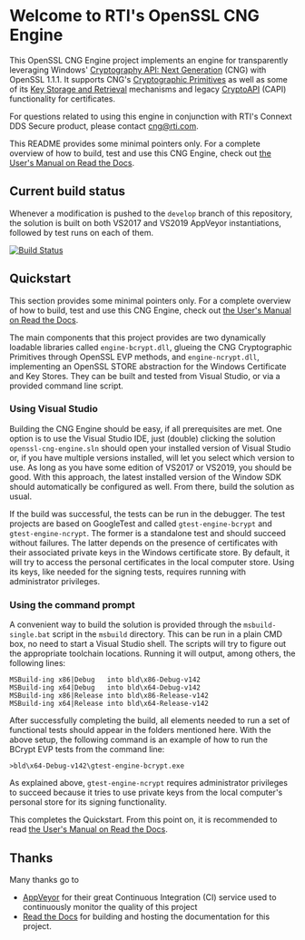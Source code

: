 # Welcome to RTI's OpenSSL CNG Engine

This OpenSSL CNG Engine project implements an engine for transparently leveraging Windows' [Cryptography API: Next Generation](https://docs.microsoft.com/en-us/windows/win32/seccng/cng-portal) (CNG) with OpenSSL 1.1.1. It supports CNG's [Cryptographic Primitives](https://docs.microsoft.com/en-us/windows/win32/seccng/cryptographic-primitives) as well as some of its [Key Storage and Retrieval](https://docs.microsoft.com/en-us/windows/win32/seccng/key-storage-and-retrieval) mechanisms and legacy [CryptoAPI](https://docs.microsoft.com/en-us/windows/win32/api/wincrypt/>) (CAPI) functionality for certificates.

For questions related to using this engine in conjunction with RTI's Connext DDS Secure product, please contact <cng@rti.com>.

This README provides some minimal pointers only. For a complete overview of how to build, test and use this CNG Engine, check out [the User's Manual on Read the Docs](https://openssl-cng-engine.readthedocs.io/en/latest/index.html).

## Current build status

Whenever a modification is pushed to the `develop` branch of this repository, the solution is built on both VS2017 and VS2019 AppVeyor instantiations, followed by test runs on each of them.

[![Build Status](https://ci.appveyor.com/api/projects/status/github/rticommunity/openssl-cng-engine?branch=develop&svg=true&passingText=passing%20%F0%9F%A5%B3)](https://ci.appveyor.com/project/rticommunity/openssl-cng-engine/branch/develop)

## Quickstart

This section provides some minimal pointers only. For a complete overview of how to build, test and use this CNG Engine, check out [the User's Manual on Read the Docs](https://openssl-cng-engine.readthedocs.io/en/latest/index.html).

The main components that this project provides are two dynamically loadable libraries called `engine-bcrypt.dll`, glueing the CNG Cryptographic Primitives through OpenSSL EVP methods, and `engine-ncrypt.dll`, implementing an OpenSSL STORE abstraction for the Windows Certificate and Key Stores. They can be built and tested from Visual Studio, or via a provided command line script.

### Using Visual Studio

Building the CNG Engine should be easy, if all prerequisites are met. One option is to use the Visual Studio IDE, just (double) clicking the solution `openssl-cng-engine.sln` should open your installed version of Visual Studio or, if you have multiple versions installed, will let you select which version to use. As long as you have some edition of VS2017 or VS2019, you should be good. With this approach, the latest installed version of the Window SDK should automatically be configured as well. From there, build the solution as usual.

If the build was successful, the tests can be run in the debugger. The test projects are based on GoogleTest and called `gtest-engine-bcrypt` and `gtest-engine-ncrypt`. The former is a standalone test and should succeed without failures. The latter depends on the presence of certificates with their associated private keys in the Windows certificate store. By default, it will try to access the personal certificates in the local computer store. Using its keys, like needed for the signing tests, requires running with administrator privileges.

### Using the command prompt

A convenient way to build the solution is provided through the `msbuild-single.bat` script in the `msbuild` directory. This can be run in a plain CMD box, no need to start a Visual Studio shell. The scripts will try to figure out the appropriate toolchain locations. Running it will output, among others, the following lines:

    MSBuild-ing x86|Debug   into bld\x86-Debug-v142
    MSBuild-ing x64|Debug   into bld\x64-Debug-v142
    MSBuild-ing x86|Release into bld\x86-Release-v142
    MSBuild-ing x64|Release into bld\x64-Release-v142

After successfully completing the build, all elements needed to run a set of functional tests should appear in the folders mentioned here. With the above setup, the following command is an example of how to run the BCrypt EVP tests from the command line:

    >bld\x64-Debug-v142\gtest-engine-bcrypt.exe

As explained above, `gtest-engine-ncrypt` requires administrator privileges to succeed because it tries to use private keys from the local computer's personal store for its signing functionality.

This completes the Quickstart. From this point on, it is recommended to read [the User's Manual on Read the Docs](https://openssl-cng-engine.readthedocs.io/en/latest/index.html).

## Thanks

Many thanks go to

- [AppVeyor](https://www.appveyor.com) for their great Continuous Integration (CI) service used to continuously monitor the quality of this project
- [Read the Docs](https://www.readthedocs.org) for building and hosting the documentation for this project.
